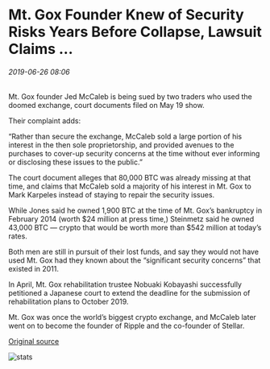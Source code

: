 # Mt. Gox Founder Knew of Security Risks Years Before Collapse, Lawsuit Claims ...

###### 2019-06-26 08:06

Mt. Gox founder Jed McCaleb is being sued by two traders who used the doomed exchange, court documents filed on May 19 show.

Their complaint adds:

“Rather than secure the exchange, McCaleb sold a large portion of his interest in the then sole proprietorship, and provided avenues to the purchases to cover-up security concerns at the time without ever informing or disclosing these issues to the public.”

The court document alleges that 80,000 BTC was already missing at that time, and claims that McCaleb sold a majority of his interest in Mt. Gox to Mark Karpeles instead of staying to repair the security issues.

While Jones said he owned 1,900 BTC at the time of Mt. Gox’s bankruptcy in February 2014 (worth $24 million at press time,) Steinmetz said he owned 43,000 BTC — crypto that would be worth more than $542 million at today’s rates.

Both men are still in pursuit of their lost funds, and say they would not have used Mt. Gox had they known about the “significant security concerns” that existed in 2011.

In April, Mt. Gox rehabilitation trustee Nobuaki Kobayashi successfully petitioned a Japanese court to extend the deadline for the submission of rehabilitation plans to October 2019.

Mt. Gox was once the world’s biggest crypto exchange, and McCaleb later went on to become the founder of Ripple and the co-founder of Stellar.

[Original source](https://cointelegraph.com/news/mt-gox-founder-knew-of-security-risks-years-before-collapse-lawsuit-claims)

![stats](https://c.statcounter.com/11760860/0/a89fa40b/1/ "stats")